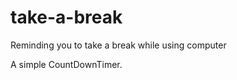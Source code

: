 take-a-break
============

Reminding you to take a break while using computer

A simple CountDownTimer.
